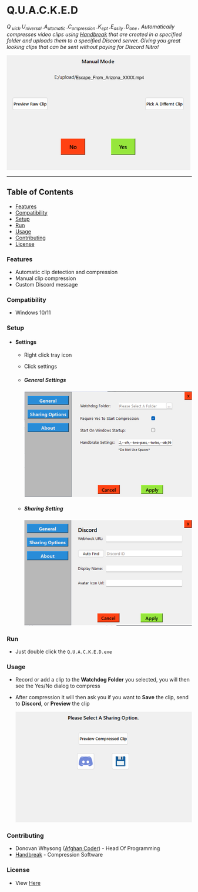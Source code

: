 # Q.U.A.C.K.E.D

*Q<sub> uick</sub>.U<sub>niversal </sub>.A<sub>utomatic </sub>.C<sub>ompression </sub>.K<sub>ept </sub>.E<sub>asily </sub>.D<sub>one </sub>, Automatically compresses video clips using [Handbreak](https://handbrake.fr/) that are created in a specified folder and uploads them to a specified Discord server. Giving you great looking clips that can be sent without paying for Discord Nitro!*

<img src="README_IMGS/Main.png" alt="Main" width="500"/>

-----

## Table of Contents

- [Features](#features)
- [Compatibility](#compatibility)
- [Setup](#setup)
- [Run](#run)
- [Usage](#usage)
- [Contributing](#contributing)
- [License](https://github.com/donnie58744/Q.U.A.C.K.E.D/blob/main/LICENSE)

### Features

- Automatic clip detection and compression
- Manual clip compression
- Custom Discord message

### Compatibility

- Windows 10/11

### Setup

- #### Settings

  - Right click tray icon

  - Click settings

  - ##### General Settings

    <img src="README_IMGS/GeneralSettings.png" alt="GeneralSettings" width="500"/>

  - ##### Sharing Setting

    <img src="README_IMGS/SharingSettings.png" alt="SharingSettings" width="500"/>


### Run

- Just double click the `Q.U.A.C.K.E.D.exe`

### Usage

- Record or add a clip to the **Watchdog Folder** you selected, you will then see the Yes/No dialog to compress

- After compression it will then ask you if you want to **Save** the clip, send to **Discord**, or **Preview** the clip

  <img src="README_IMGS/WhereTo.png" alt="WhereTo" width="500" />


### Contributing

- Donovan Whysong ([Afghan Coder](https://github.com/donnie58744)) - Head Of Programming
- [Handbreak](https://handbrake.fr/) - Compression Software

### License

- View [Here](https://github.com/donnie58744/Q.U.A.C.K.E.D/blob/main/LICENSE)